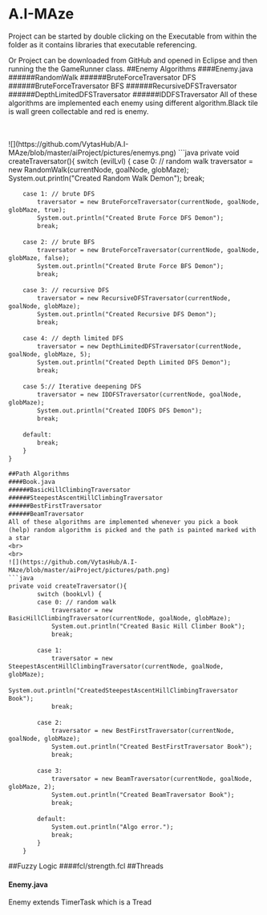 # A.I-MAze
Project can be started by double clicking on the Executable from within the folder as it contains libraries that executable referencing.

Or Project can be downloaded from GitHub and opened in Eclipse and then running the the GameRunner class.
##Enemy Algorithms
####Enemy.java 
######RandomWalk
######BruteForceTraversator DFS
######BruteForceTraversator BFS
######RecursiveDFSTraversator
######DepthLimitedDFSTraversator
######IDDFSTraversator
All of these algorithms are implemented each enemy using different algorithm.Black tile is wall green collectable and red is enemy.

<br>
<br>
![](https://github.com/VytasHub/A.I-MAze/blob/master/aiProject/pictures/enemys.png)
```java
private void createTraversator(){
		switch (evilLvl) {
		case 0:	// random walk
			traversator = new RandomWalk(currentNode, goalNode, globMaze);
			System.out.println("Created Random Walk Demon");
			break;
			
		case 1:	// brute DFS
			traversator = new BruteForceTraversator(currentNode, goalNode, globMaze, true);
			System.out.println("Created Brute Force DFS Demon");
			break;
			
		case 2:	// brute BFS
			traversator = new BruteForceTraversator(currentNode, goalNode, globMaze, false);
			System.out.println("Created Brute Force BFS Demon");
			break;
			
		case 3:	// recursive DFS
			traversator = new RecursiveDFSTraversator(currentNode, goalNode, globMaze);
			System.out.println("Created Recursive DFS Demon");
			break;
			
		case 4:	// depth limited DFS
			traversator = new DepthLimitedDFSTraversator(currentNode, goalNode, globMaze, 5);
			System.out.println("Created Depth Limited DFS Demon");
			break;
			
		case 5:// Iterative deepening DFS
			traversator = new IDDFSTraversator(currentNode, goalNode, globMaze);
			System.out.println("Created IDDFS DFS Demon");
			break;

		default:
			break;
		}
	}
```
##Path Algorithms
####Book.java
######BasicHillClimbingTraversator
######SteepestAscentHillClimbingTraversator
######BestFirstTraversator
######BeamTraversator
All of these algorithms are implemented whenever you pick a book (help) random algorithm is picked and the path is painted marked with a star
<br>
<br>
![](https://github.com/VytasHub/A.I-MAze/blob/master/aiProject/pictures/path.png)
```java
private void createTraversator(){
		switch (bookLvl) {
		case 0:	// random walk
			traversator = new BasicHillClimbingTraversator(currentNode, goalNode, globMaze);
			System.out.println("Created Basic Hill Climber Book");
			break;
			
		case 1:
			traversator = new SteepestAscentHillClimbingTraversator(currentNode, goalNode, globMaze);
			System.out.println("CreatedSteepestAscentHillClimbingTraversator Book");
			break;
			
		case 2:
			traversator = new BestFirstTraversator(currentNode, goalNode, globMaze);
			System.out.println("Created BestFirstTraversator Book");
			break;
			
		case 3:
			traversator = new BeamTraversator(currentNode, goalNode, globMaze, 2);
			System.out.println("Created BeamTraversator Book");
			break;

		default:
			System.out.println("Algo error.");
			break;
		}
	}
```
##Fuzzy Logic
####fcl/strength.fcl
##Threads
#### Enemy.java
Enemy extends TimerTask which is a Tread


